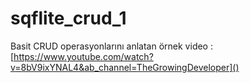 # sqflite_crud_1


Basit CRUD operasyonlarını  anlatan örnek video :[https://www.youtube.com/watch?v=8bV9ixYNAL4&ab_channel=TheGrowingDeveloper]()